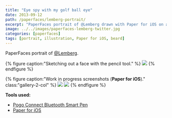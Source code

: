 ```yaml
---
title: "Eye spy with my golf ball eye"
date: 2013-09-12
path: /paperfaces/lemberg-portrait/
excerpt: "PaperFaces portrait of @Lemberg drawn with Paper for iOS on an iPad."
image: ../../images/paperfaces-lemberg-twitter.jpg
categories: [paperfaces]
tags: [portrait, illustration, Paper for iOS, beard]
---
```


PaperFaces portrait of [@Lemberg](https://twitter.com/lemberg).

{% figure caption:"Sketching out a face with the pencil tool." %}
[![](../../images/paperfaces-lemberg-process-1-750.jpg)](../../images/paperfaces-lemberg-process-1-lg.jpg)
{% endfigure %}

{% figure caption:"Work in progress screenshots (**Paper for iOS**)." class:"gallery-2-col" %}
[![](../../images/paperfaces-lemberg-process-2-600.jpg)](../../images/paperfaces-lemberg-process-2-lg.jpg)
[![](../../images/paperfaces-lemberg-process-3-600.jpg)](../../images/paperfaces-lemberg-process-3-lg.jpg)
{% endfigure %}

**Tools used:**

- [Pogo Connect Bluetooth Smart Pen](https://www.amazon.com/gp/product/B009K448L4/ref=as_li_ss_tl?ie=UTF8&camp=1789&creative=390957&creativeASIN=B009K448L4&linkCode=as2&tag=mademist-20)
- [Paper for iOS](https://paper.bywetransfer.com/)
